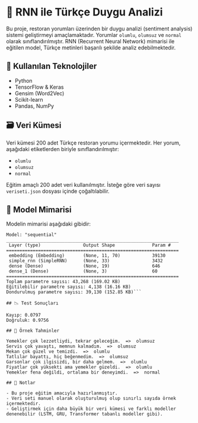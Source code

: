 # 🤖 RNN ile Türkçe Duygu Analizi

Bu proje, restoran yorumları üzerinden bir duygu analizi (sentiment analysis) sistemi geliştirmeyi amaçlamaktadır. Yorumlar `olumlu`, `olumsuz` ve `normal` olarak sınıflandırılmıştır. RNN (Recurrent Neural Network) mimarisi ile eğitilen model, Türkçe metinleri başarılı şekilde analiz edebilmektedir.

## 🧠 Kullanılan Teknolojiler

- Python
- TensorFlow & Keras
- Gensim (Word2Vec)
- Scikit-learn
- Pandas, NumPy

## 🗃️ Veri Kümesi

Veri kümesi 200 adet Türkçe restoran yorumu içermektedir. Her yorum, aşağıdaki etiketlerden biriyle sınıflandırılmıştır:

- `olumlu`
- `olumsuz`
- `normal`

Eğitim amaçlı 200 adet veri kullanılmıştır. İsteğe göre veri sayısı `veriseti.json` dosyası içinde çoğaltılabilir.

## 🧱 Model Mimarisi

Modelin mimarisi aşağıdaki gibidir:

```text
Model: "sequential"
_________________________________________________________________
 Layer (type)                Output Shape              Param #   
=================================================================
 embedding (Embedding)       (None, 11, 70)            39130      
 simple_rnn (SimpleRNN)      (None, 33)                3432      
 dense (Dense)               (None, 19)                646       
 dense_1 (Dense)             (None, 3)                 60        
=================================================================
Toplam parametre sayısı: 43,268 (169.02 KB)  
Eğitilebilir parametre sayısı: 4,138 (16.16 KB)
Dondurulmuş parametre sayısı: 39,130 (152.85 KB)```

## 📉 Test Sonuçları

Kayıp: 0.0797
Doğruluk: 0.9756

## 🧪 Örnek Tahminler

Yemekler çok lezzetliydi, tekrar geleceğim.  =>  olumsuz
Servis çok yavaştı, memnun kalmadım.  =>  olumsuz
Mekan çok güzel ve temizdi.  =>  olumlu
Tatlılar bayattı, hiç beğenmedim.  =>  olumsuz
Garsonlar çok ilgisizdi, bir daha gelmem.  =>  olumlu
Fiyatlar çok yüksekti ama yemekler güzeldi.  =>  olumlu
Yemekler fena değildi, ortalama bir deneyimdi.  =>  normal

## 📌 Notlar

- Bu proje eğitim amacıyla hazırlanmıştır.
- Veri seti manuel olarak oluşturulmuş olup sınırlı sayıda örnek içermektedir.
- Geliştirmek için daha büyük bir veri kümesi ve farklı modeller denenebilir (LSTM, GRU, Transformer tabanlı modeller gibi).

